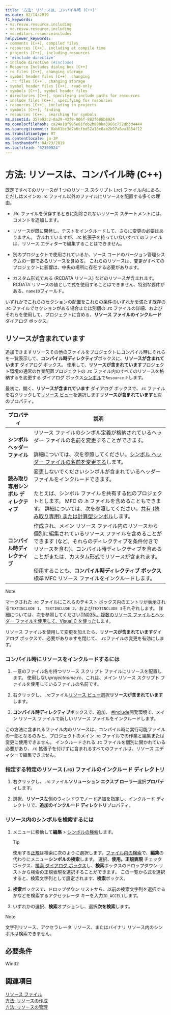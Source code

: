 ```yaml
---
title: '方法: リソースは、コンパイル時 (C++)'
ms.date: 02/14/2019
f1_keywords:
- vs.resvw.resource.including
- vc.resvw.resource.including
- vc.editors.resourceincludes
helpviewer_keywords:
- comments [C++], compiled files
- resources [C++], including at compile time
- projects [C++], including resources
- '#include directive'
- include directive (#include)
- Resource Includes dialog box [C++]
- rc files [C++], changing storage
- symbol header files [C++], changing
- .rc files [C++], changing storage
- symbol header files [C++], read-only
- symbols [C++], symbol header files
- directories [C++], specifying include paths for resources
- include files [C++], specifying for resources
- resources [C++], including in projects
- symbols [C++], finding
- resources [C++], searching for symbols
ms.assetid: 357e93c2-0a29-42f9-806f-882f688b8924
ms.openlocfilehash: ca24a10f905e61feb2b090ba3966c752db3d4444
ms.sourcegitcommit: 0ab61bc3d2b6cfbd52a16c6ab2b97a8ea1864f12
ms.translationtype: MT
ms.contentlocale: ja-JP
ms.lasthandoff: 04/23/2019
ms.locfileid: "62350924"
---
```

# <a name="how-to-include-resources-at-compile-time-c"></a>方法: リソースは、コンパイル時 (C++)

既定ですべてのリソースが 1 つのリソース スクリプト (.rc) ファイル内にある、ただしはメインの .rc ファイル以外のファイルにリソースを配置する多くの理由。

- .Rc ファイルを保存するときに削除されないリソース ステートメントには、コメントを追加します。

- リソースが既に開発し、テストをインクルードして、さらに変更の必要はありません。 含まれていますが、.rc 拡張子を持っていないすべてのファイルは、リソース エディターで編集することはできません。

- 別のプロジェクトで使用されているか、ソース コードのバージョン管理システムの一部であるリソースを含める。 これらのリソースは、変更がすべてのプロジェクトに影響は、中央の場所に存在する必要があります。

- カスタム形式である (RCDATA リソース) などのリソースが含まれます。 RCDATA リソースの値として式を使用することはできません、特別な要件がある、`nameID`フィールド。

いずれかでこれらのセクションの配置をこれらの条件のいずれかを満たす既存の .rc ファイルでセクションがある場合または別個の .rc ファイルの詳細、およびそれらを使用して、プロジェクトに含める、**リソース ファイルのインクルード** ダイアログ ボックス。

## <a name="resource-includes"></a>リソースが含まれています

追加できますリソースその他のファイルをプロジェクトにコンパイル時にそれらを一覧表示して、**コンパイル時ディレクティブ**ボックスに、**リソースが含まれています** ダイアログ ボックス。 使用して、**リソースが含まれています**プロジェクト環境の通常の作業配置プロジェクトの .rc ファイル内のすべてのリソースを格納するを変更する ダイアログ ボックス[シンボル](../windows/symbols-resource-identifiers.md)で`Resource.h`します。

最初に、開く、**リソースが含まれています** ダイアログ ボックスで、.rc ファイルを右クリックして[リソース ビュー](how-to-create-a-resource-script-file.md#create-resources)を選択します**リソースが含まれています**と次のプロパティ。

| プロパティ | 説明 |
|---|---|
| **シンボル ヘッダー ファイル** | リソース ファイルのシンボル定義が格納されているヘッダー ファイルの名前を変更することができます。<br/><br/>詳細については、次を参照してください。[シンボル ヘッダー ファイルの名前を変更する](../windows/changing-the-names-of-symbol-header-files.md)します。 |
| **読み取り専用シンボル ディレクティブ** | 変更しないでくださいシンボルが含まれているヘッダー ファイルをインクルードできます。<br/><br/>たとえば、シンボル ファイルを共有する他のプロジェクトとします。 MFC の .h ファイルを含めることもできます。 詳細については、次を参照してください。[共有 (読み取り専用) または計算型シンボル](../windows/including-shared-read-only-or-calculated-symbols.md)します。 |
| **コンパイル時ディレクティブ** | 作成され、メイン リソース ファイル内のリソースから個別に編集されているリソース ファイルを含めることができます (など、それらのディレクティブを条件付きでリソースを含む)、コンパイル時ディレクティブを含めることがまたは、カスタム形式でリソースが含まれます。<br/><br/>使用することも、**コンパイル時ディレクティブ ボックス**標準 MFC リソース ファイルをインクルードします。 |

> [!NOTE]
> マークされた .rc ファイルにこれらのテキスト ボックス内のエントリが表示される`TEXTINCLUDE 1`、 `TEXTINCLUDE 2`、および`TEXTINCLUDE 3`それぞれします。 詳細については、次を参照してください[TN035:。複数のリソース ファイルとヘッダー ファイルを使用して、Visual C を使った](../mfc/tn035-using-multiple-resource-files-and-header-files-with-visual-cpp.md)します。

リソース ファイルを使用して変更を加えたら、**リソースが含まれています**ダイアログ ボックスで、必要がありますを閉じて、 *.rc*ファイルの変更を有効にします。

### <a name="to-include-resources-in-your-project-at-compile-time"></a>コンパイル時にリソースをインクルードするには

1. 一意のファイル名を持つリソース スクリプト ファイルにリソースを配置します。 使用しない*projectname.rc*、これは、メイン リソース スクリプト ファイルを使用しているファイルの名前です。

1. 右クリックし、 *.rc*ファイル[リソース ビュー](how-to-create-a-resource-script-file.md#create-resources)選択**リソースが含まれています**します。

1. **コンパイル時ディレクティブ**ボックスで、追加、 [#include](../preprocessor/hash-include-directive-c-cpp.md)開発環境で、メイン リソース ファイルで新しいリソース ファイルをインクルードします。

この方法に含まれるファイル内のリソースは、コンパイル時に実行可能ファイルの一部となるのみと、プロジェクトのメイン .rc ファイルでの作業と編集または変更に使用できません。 インクルードされる .rc ファイルを個別に開かれている必要があり、.rc 拡張子を付けずに含まれるすべてのファイルは、リソース エディターで編集できません。

### <a name="to-specify-include-directories-for-a-specific-resource-rc-file"></a>指定する特定のリソース (.rc) ファイルのインクルード ディレクトリ

1. 右クリックし、 *.rc*ファイル**ソリューション エクスプ ローラー**選択**プロパティ**します。

1. 選択、**リソース**左側のウィンドウでノード追加を指定し、インクルード ディレクトリで、**追加のインクルード ディレクトリ**プロパティ。

### <a name="to-find-symbols-in-resources"></a>リソース内のシンボルを検索するには

1. メニューに移動して**編集** > [シンボルの検索](/visualstudio/ide/go-to)します。

   > [!TIP]
   > 使用する[正規](/visualstudio/ide/using-regular-expressions-in-visual-studio)は検索に次のように選択します。[ファイル内の検索](/visualstudio/ide/reference/find-command)で、**編集**の代わりにメニュー**シンボルの検索**します。 選択、**使用。正規表現** チェック ボックス、[検索 ダイアログ ボックス](/visualstudio/ide/finding-and-replacing-text)し、**検索**ボックスのドロップダウン リストから検索の正規表現を選択することができます。 この一覧から式を選択すると、検索文字列として設定されます、**検索**ボックス。

1. **検索**ボックスで、ドロップダウン リストから、以前の検索文字列を選択するかなどを検索するアクセラレータ キーを入力`ID_ACCEL1`します。

1. いずれかの選択、**検索**オプションし、選択**次を検索**します。

> [!NOTE]
> 文字列リソース、アクセラレータ リソース、またはバイナリ リソース内のシンボルは検索できません。

## <a name="requirements"></a>必要条件

Win32

## <a name="see-also"></a>関連項目

[リソース ファイル](../windows/resource-files-visual-studio.md)<br/>
[方法: リソースの作成](../windows/how-to-create-a-resource-script-file.md)<br/>
[方法: リソースの管理](../windows/how-to-copy-resources.md)<br/>